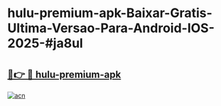 # hulu-premium-apk-Baixar-Gratis-Ultima-Versao-Para-Android-IOS-2025-#ja8ul

# <h2><a href="https://ainizakaria.my?title=hulu-premium-apk&ref=24M">🔗👉 🔴 hulu-premium-apk</a></h2>

[![acn](https://github.com/user-attachments/assets/0f9c940e-d8b0-45ae-aac7-cd30a18b3e1c)](https://ainizakaria.my?title=hulu-premium-apk&ref=24M)

